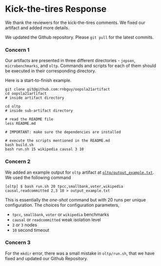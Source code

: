 Kick-the-tires Response
======================

We thank the reviewers for the kick-the-tires comments. We fixed our artifact and added more details.

We updated the Github repository. Please `git pull` for the latest commits.

### Concern 1

Our artifacts are presented in three different directories - `jepsen`, `microbenchmarks`, and `oltp`.
Commands and scripts for each of them should be executed in their corresponding directory.

Here is a start-to-finish example.

```
git clone git@github.com:rnbguy/oopsla21artifact
cd oopsla21artifact
# inside artifact directory

cd oltp
# inside sub-artifact directory

# read the README file
less README.md

# IMPORTANT: make sure the dependencies are installed

# execute the scripts mentioned in the README.md
bash build.sh
bash run.sh 15 wikipedia causal 3 10
```

### Concern 2

We added an example output for `oltp` artifact at [`oltp/output_example.txt`](oltp/output_example.txt). We used the following command

```
[oltp] $ bash run.sh 20 tpcc,smallbank,voter,wikipedia causal,readcommitted 2,3 10 > output_example.txt
```

This is essentially the _one-shot_ command but with 20 runs per unique configuration. The choices for configuration parameters,
* `tpcc`, `smallbank`, `voter` or `wikipedia` benchmarks
* `causal` or `readcommitted` weak isolation level
* `2` or `3` nodes
* `10` second timeout

### Concern 3

For the `mkdir` error, there was a small mistake in `oltp/run.sh`, that we have fixed and updated our Github Repository.
